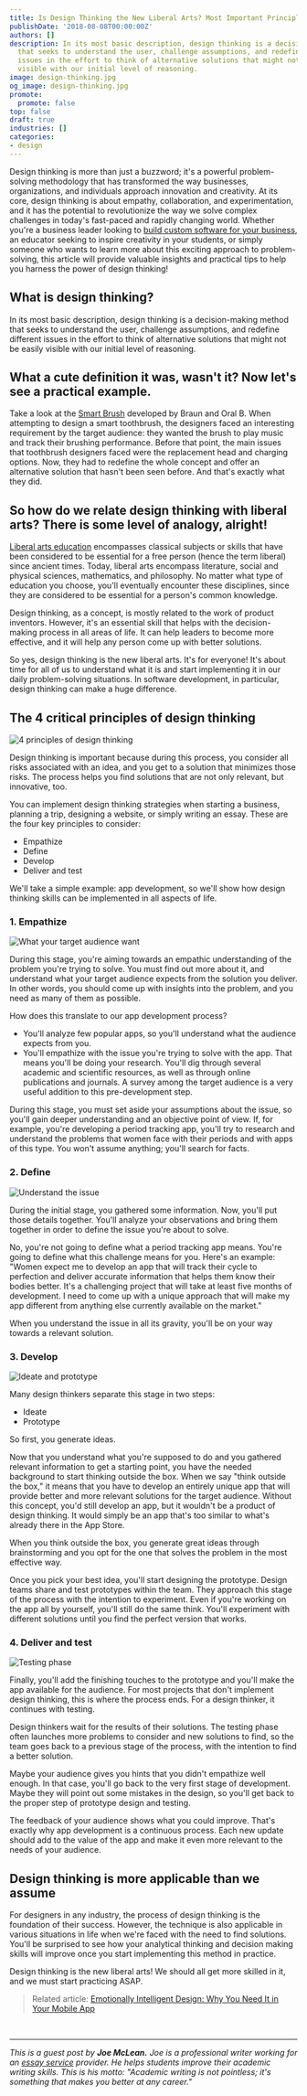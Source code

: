 ```yaml
---
title: Is Design Thinking the New Liberal Arts? Most Important Principles
publishDate: '2018-08-08T00:00:00Z'
authors: []
description: In its most basic description, design thinking is a decision-making method
  that seeks to understand the user, challenge assumptions, and redefine different
  issues in the effort to think of alternative solutions that might not be easily
  visible with our initial level of reasoning.
image: design-thinking.jpg
og_image: design-thinking.jpg
promote:
  promote: false
top: false
draft: true
industries: []
categories:
- design
---
```

Design thinking is more than just a buzzword; it's a powerful problem-solving methodology that has transformed the way businesses, organizations, and individuals approach innovation and creativity. At its core, design thinking is about empathy, collaboration, and experimentation, and it has the potential to revolutionize the way we solve complex challenges in today's fast-paced and rapidly changing world. Whether you're a business leader looking to <a href="https://anadea.info/services/custom-software-development" target="_blank">build custom software for your business</a>, an educator seeking to inspire creativity in your students, or simply someone who wants to learn more about this exciting approach to problem-solving, this article will provide valuable insights and practical tips to help you harness the power of design thinking!

## What is design thinking?

In its most basic description, design thinking is a decision-making method that seeks to understand the user, challenge assumptions, and redefine different issues in the effort to think of alternative solutions that might not be easily visible with our initial level of reasoning.

## What a cute definition it was, wasn't it? Now let's see a practical example.

Take a look at the <a href="https://www.fastcompany.com/3060197/how-two-industrial-design-titans-are-helping-brands-simplify-tech" target="_blank">Smart Brush</a> developed by Braun and Oral B. When attempting to design a smart toothbrush, the designers faced an interesting requirement by the target audience: they wanted the brush to play music and track their brushing performance. Before that point, the main issues that toothbrush designers faced were the replacement head and charging options. Now, they had to redefine the whole concept and offer an alternative solution that hasn't been seen before. And that's exactly what they did.

## So how do we relate design thinking with liberal arts? There is some level of analogy, alright!

<a href="https://www.topuniversities.com/blog/what-liberal-arts-education" target="_blank">Liberal arts education</a> encompasses classical subjects or skills that have been considered to be essential for a free person (hence the term liberal) since ancient times. Today, liberal arts encompass literature, social and physical sciences, mathematics, and philosophy. No matter what type of education you choose, you'll eventually encounter these disciplines, since they are considered to be essential for a person's common knowledge.

Design thinking, as a concept, is mostly related to the work of product inventors. However, it's an essential skill that helps with the decision-making process in all areas of life. It can help leaders to become more effective, and it will help any person come up with better solutions.

So yes, design thinking is the new liberal arts. It's for everyone! It's about time for all of us to understand what it is and start implementing it in our daily problem-solving situations. In software development, in particular, design thinking can make a huge difference.

## The 4 critical principles of design thinking

![4 principles of design thinking](4_principles.jpg)

Design thinking is important because during this process, you consider all risks associated with an idea, and you get to a solution that minimizes those risks. The process helps you find solutions that are not only relevant, but innovative, too.

You can implement design thinking strategies when starting a business, planning a trip, designing a website, or simply writing an essay. These are the four key principles to consider:

* Empathize
* Define
* Develop
* Deliver and test

We'll take a simple example: app development, so we'll show how design thinking skills can be implemented in all aspects of life.

### 1. Empathize

![What your target audience want](Empathize.jpg)

During this stage, you're aiming towards an empathic understanding of the problem you're trying to solve. You must find out more about it, and understand what your target audience expects from the solution you deliver. In other words, you should come up with insights into the problem, and you need as many of them as possible.

How does this translate to our app development process?

* You'll analyze few popular apps, so you'll understand what the audience expects from you.
* You'll empathize with the issue you're trying to solve with the app. That means you'll be doing your research. You'll dig through several academic and scientific resources, as well as through online publications and journals. A survey among the target audience is a very useful addition to this pre-development step.

During this stage, you must set aside your assumptions about the issue, so you'll gain deeper understanding and an objective point of view. If, for example, you're developing a period tracking app, you'll try to research and understand the problems that women face with their periods and with apps of this type. You won't assume anything; you'll search for facts.

### 2. Define

![Understand the issue](Define.jpg)

During the initial stage, you gathered some information. Now, you'll put those details together. You'll analyze your observations and bring them together in order to define the issue you're about to solve.

No, you're not going to define what a period tracking app means. You're going to define what this challenge means for you. Here's an example: "Women expect me to develop an app that will track their cycle to perfection and deliver accurate information that helps them know their bodies better. It's a challenging project that will take at least five months of development. I need to come up with a unique approach that will make my app different from anything else currently available on the market."

When you understand the issue in all its gravity, you'll be on your way towards a relevant solution.

### 3. Develop

![Ideate and prototype](Develop.jpg)

Many design thinkers separate this stage in two steps:

* Ideate
* Prototype

So first, you generate ideas.

Now that you understand what you're supposed to do and you gathered relevant information to get a starting point, you have the needed background to start thinking outside the box. When we say "think outside the box," it means that you have to develop an entirely unique app that will provide better and more relevant solutions for the target audience. Without this concept, you'd still develop an app, but it wouldn't be a product of design thinking. It would simply be an app that's too similar to what's already there in the App Store.

When you think outside the box, you generate great ideas through brainstorming and you opt for the one that solves the problem in the most effective way.

Once you pick your best idea, you'll start designing the prototype. Design teams share and test prototypes within the team. They approach this stage of the process with the intention to experiment. Even if you're working on the app all by yourself, you'll still do the same think. You'll experiment with different solutions until you find the perfect version that works.

### 4. Deliver and test

![Testing phase](Usability-testing.jpg)

Finally, you'll add the finishing touches to the prototype and you'll make the app available for the audience. For most projects that don't implement design thinking, this is where the process ends. For a design thinker, it continues with testing.

Design thinkers wait for the results of their solutions. The testing phase often launches more problems to consider and new solutions to find, so the team goes back to a previous stage of the process, with the intention to find a better solution.

Maybe your audience gives you hints that you didn't empathize well enough. In that case, you'll go back to the very first stage of development. Maybe they will point out some mistakes in the design, so you'll get back to the proper step of prototype design and testing.

The feedback of your audience shows what you could improve. That's exactly why app development is a continuous process. Each new update should add to the value of the app and make it even more relevant to the needs of your audience.

## Design thinking is more applicable than we assume

For designers in any industry, the process of design thinking is the foundation of their success. However, the technique is also applicable in various situations in life when we're faced with the need to find solutions. You'll be surprised to see how your analytical thinking and decision making skills will improve once you start implementing this method in practice.

Design thinking is the new liberal arts! We should all get more skilled in it, and we must start practicing ASAP.

> Related article: [Emotionally Intelligent Design: Why You Need It in Your Mobile App](https://anadea.info/blog/emotionally-intelligent-design-why-you-need-it-in-your-mobile-app)

<br />

---
*This is a guest post by **Joe McLean.** Joe is a professional writer working for an <a href="https://assignmentmasters.org/essay-service.html" target="_blank">essay service</a> provider. He helps students improve their academic writing skills. This is his motto: "Academic writing is not pointless; it's something that makes you better at any career."*
